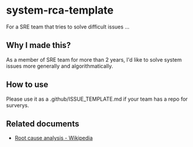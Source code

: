 # system-rca-template

For a SRE team that tries to solve difficult issues ...

## Why I made this?

As a member of SRE team for more than 2 years, I'd like to solve system issues more generally and algorithmatically.

## How to use

Please use it as a .github/ISSUE_TEMPLATE.md if your team has a repo for surverys.


## Related documents
- [Root cause analysis - Wikipedia](https://en.wikipedia.org/wiki/Root_cause_analysis)

